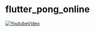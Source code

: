 # flutter_pong_online

[![YoutubeVideo](https://img.youtube.com/vi/3EGKSrXxUds/0.jpg)](https://www.youtube.com/watch?v=3EGKSrXxUds)
